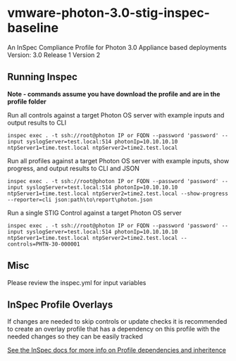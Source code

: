 # vmware-photon-3.0-stig-inspec-baseline
An InSpec Compliance Profile for Photon 3.0 Appliance based deployments
Version: 3.0 Release 1 Version 2

## Running Inspec

**Note - commands assume you have download the profile and are in the profile folder**  

Run all controls against a target Photon OS server with example inputs and output results to CLI
```
inspec exec . -t ssh://root@photon IP or FQDN --password 'password' --input syslogServer=test.local:514 photonIp=10.10.10.10 ntpServer1=time.test.local ntpServer2=time2.test.local
```

Run all profiles against a target Photon OS server with example inputs, show progress, and output results to CLI and JSON
```
inspec exec . -t ssh://root@photon IP or FQDN --password 'password' --input syslogServer=test.local:514 photonIp=10.10.10.10 ntpServer1=time.test.local ntpServer2=time2.test.local --show-progress --reporter=cli json:path\to\report\photon.json
```

Run a single STIG Control against a target Photon OS server
```
inspec exec . -t ssh://root@photon IP or FQDN --password 'password' --input syslogServer=test.local:514 photonIp=10.10.10.10 ntpServer1=time.test.local ntpServer2=time2.test.local --controls=PHTN-30-000001
```

## Misc

Please review the inspec.yml for input variables

## InSpec Profile Overlays

If changes are needed to skip controls or update checks it is recommended to create an overlay profile that has a dependency on this profile with the needed changes so they can be easily tracked 

[See the InSpec docs for more info on Profile dependencies and inheritence](https://www.inspec.io/docs/reference/profiles/)
